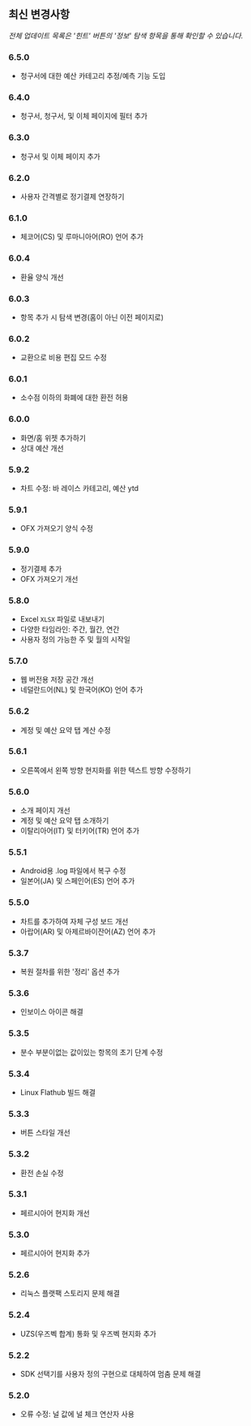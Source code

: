 ## 최신 변경사항

_전체 업데이트 목록은 '힌트' 버튼의 '정보' 탐색 항목을 통해 확인할 수 있습니다._

### 6.5.0
- 청구서에 대한 예산 카테고리 추정/예측 기능 도입

### 6.4.0
- 청구서, 청구서, 및 이체 페이지에 필터 추가

### 6.3.0
- 청구서 및 이체 페이지 추가

### 6.2.0
- 사용자 간격별로 정기결제 연장하기

### 6.1.0
- 체코어(CS) 및 루마니아어(RO) 언어 추가

### 6.0.4
- 환율 양식 개선

### 6.0.3
- 항목 추가 시 탐색 변경(홈이 아닌 이전 페이지로)

### 6.0.2
- 교환으로 비용 편집 모드 수정

### 6.0.1
- 소수점 이하의 화폐에 대한 환전 허용

### 6.0.0
- 화면/홈 위젯 추가하기
- 상대 예산 개선

### 5.9.2
- 차트 수정: 바 레이스 카테고리, 예산 ytd

### 5.9.1
- OFX 가져오기 양식 수정

### 5.9.0
- 정기결제 추가
- OFX 가져오기 개선

### 5.8.0
- Excel `XLSX` 파일로 내보내기
- 다양한 타임라인: 주간, 월간, 연간
- 사용자 정의 가능한 주 및 월의 시작일

### 5.7.0
- 웹 버전용 저장 공간 개선
- 네덜란드어(NL) 및 한국어(KO) 언어 추가

### 5.6.2
- 계정 및 예산 요약 탭 계산 수정

### 5.6.1
- 오른쪽에서 왼쪽 방향 현지화를 위한 텍스트 방향 수정하기

### 5.6.0
- 소개 페이지 개선
- 계정 및 예산 요약 탭 소개하기
- 이탈리아어(IT) 및 터키어(TR) 언어 추가

### 5.5.1
- Android용 .log 파일에서 복구 수정
- 일본어(JA) 및 스페인어(ES) 언어 추가

### 5.5.0
- 차트를 추가하여 자체 구성 보드 개선
- 아랍어(AR) 및 아제르바이잔어(AZ) 언어 추가

### 5.3.7
- 복원 절차를 위한 '정리' 옵션 추가

### 5.3.6
- 인보이스 아이콘 해결

### 5.3.5
- 분수 부분이없는 값이있는 항목의 초기 단계 수정

### 5.3.4
- Linux Flathub 빌드 해결

### 5.3.3
- 버튼 스타일 개선

### 5.3.2
- 환전 손실 수정

### 5.3.1
- 페르시아어 현지화 개선

### 5.3.0
- 페르시아어 현지화 추가

### 5.2.6
- 리눅스 플랫팩 스토리지 문제 해결

### 5.2.4
- UZS(우즈벡 합계) 통화 및 우즈벡 현지화 추가

### 5.2.2
- SDK 선택기를 사용자 정의 구현으로 대체하여 멈춤 문제 해결

### 5.2.0
- 오류 수정: 널 값에 널 체크 연산자 사용
